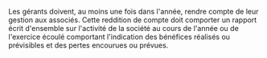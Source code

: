   
 Les gérants doivent, au moins une fois dans l'année, rendre compte de leur gestion aux associés. Cette reddition de compte doit comporter un rapport écrit d'ensemble sur l'activité de la société au cours de l'année ou de l'exercice écoulé comportant l'indication des bénéfices réalisés ou prévisibles et des pertes encourues ou prévues.  

  

